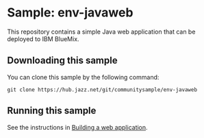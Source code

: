 Sample: env-javaweb
=====
This repository contains a simple Java web application that can be deployed to IBM BlueMix.


Downloading this sample
---
You can clone this sample by the following command:
```
git clone https://hub.jazz.net/git/communitysample/env-javaweb
```


Running this sample
---

See the instructions in [Building a web application](https://www.ng.bluemix.net/docs/#starters/BuildingWeb.html#building_web).
